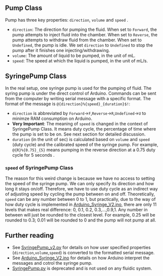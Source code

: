 ## Pump Class
Pump has three key properties: `direction`, `volume` and `speed` . 
- `direction`: The direction for pumping the fluid.
When set to `Forward`, the pump attempts to inject fluid into the chamber.
When set to `Reverse`, the pump attempts to withdraw fluid from the chamber.
When set to `Undefined`, the pump is idle. We set `direction` to `Undefined` to stop the pump after it finishes one injecting/withdrawing.
- `volume`: The amount of liquid to be pumped, in the unit of mL.
- `speed`: The speed at which the liquid is pumped, in the unit of mL/s.
## SyringePump Class
In the real setup, one syringe pump is used for the pumping of fluid. The syring pump is under the direct control of Arduino. 
Commands can be sent from the computer by writing serial message with a specific format. 
The format of the message is `@{direction}%{speed}_{duration}$!`: 
- `direction` is abbreviated by `Forward`->`F`,`Reverse`->`R`,`Undefined`->`U` to minimze RAM consumption on Arduino.
- **Very Important**: The meaning of `speed` is changed in the context of SyringePump Class.
It means duty cycle, the percentage of time where the pump is set to be on. See next section for detailed discussion.
- `duration` (in the unit of sec) is calculated based on `volume` and `speed` (duty cycle) and the calibrated speed of the syringe pump.
For example, `@{R}%{0.75}_{5}` means pumping in the reverse direction at a 0.75 duty cycle for 5 seconds . 
### `speed` of SyringePump Class
The reason for this weird change is because we have no access to setting the speed of the syringe pump.
We can only specify its direction and how long it stays on/off. 
Therefore, we have to use duty cycle as an indirect way of adjusting speed by cycling the pump between on and off.
Theoretically, `speed` can be any number between 0 to 1, but practically, due to the way of how duty cycle is implemented in [Arduino_Syringe_V2.ino](Arduino_Syringe_V2/Arduino_Syringe_V2.ino), there are only 11 levels that makes real difference: 0, 0.1, 0.2, 0.3,...,0.9,1. Any number in between will just be rounded to the closest level. For example, 0.25 will be rounded to 0.3; 0.01 will be rounded to 0 and the pump will not pump at all.
## Further reading
- See [SyringePump_v2.py](SyringePump_v2.py) for details on how user specified properties (`direction`,`volume`,`speed`) is converted to the formatted serial message.
- See [Arduino_Syringe_V2.ino](Arduino_Syringe_V2/Arduino_Syringe_V2.ino) for details on how Arduino interpret the messages and cotrol the syringe pump.
- [SyringePump.py](SyringePump.py) is deprecated and is not used on any fluidic system.
